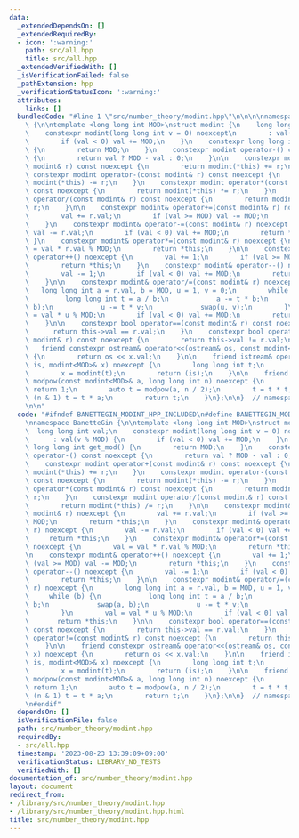 ```yaml
---
data:
  _extendedDependsOn: []
  _extendedRequiredBy:
  - icon: ':warning:'
    path: src/all.hpp
    title: src/all.hpp
  _extendedVerifiedWith: []
  _isVerificationFailed: false
  _pathExtension: hpp
  _verificationStatusIcon: ':warning:'
  attributes:
    links: []
  bundledCode: "#line 1 \"src/number_theory/modint.hpp\"\n\n\n\nnamespace BanetteGin\
    \ {\n\ntemplate <long long int MOD>\nstruct modint {\n    long long int val;\n\
    \    constexpr modint(long long int v = 0) noexcept\n        : val(v % MOD) {\n\
    \        if (val < 0) val += MOD;\n    }\n    constexpr long long int get_mod()\
    \ {\n        return MOD;\n    }\n    constexpr modint operator-() const noexcept\
    \ {\n        return val ? MOD - val : 0;\n    }\n\n    constexpr modint operator+(const\
    \ modint& r) const noexcept {\n        return modint(*this) += r;\n    }\n   \
    \ constexpr modint operator-(const modint& r) const noexcept {\n        return\
    \ modint(*this) -= r;\n    }\n    constexpr modint operator*(const modint& r)\
    \ const noexcept {\n        return modint(*this) *= r;\n    }\n    constexpr modint\
    \ operator/(const modint& r) const noexcept {\n        return modint(*this) /=\
    \ r;\n    }\n\n    constexpr modint& operator+=(const modint& r) noexcept {\n\
    \        val += r.val;\n        if (val >= MOD) val -= MOD;\n        return *this;\n\
    \    }\n    constexpr modint& operator-=(const modint& r) noexcept {\n       \
    \ val -= r.val;\n        if (val < 0) val += MOD;\n        return *this;\n   \
    \ }\n    constexpr modint& operator*=(const modint& r) noexcept {\n        val\
    \ = val * r.val % MOD;\n        return *this;\n    }\n\n    constexpr modint&\
    \ operator++() noexcept {\n        val += 1;\n        if (val >= MOD) val -= MOD;\n\
    \        return *this;\n    }\n    constexpr modint& operator--() noexcept {\n\
    \        val -= 1;\n        if (val < 0) val += MOD;\n        return *this;\n\
    \    }\n\n    constexpr modint& operator/=(const modint& r) noexcept {\n     \
    \   long long int a = r.val, b = MOD, u = 1, v = 0;\n        while (b) {\n   \
    \         long long int t = a / b;\n            a -= t * b;\n            swap(a,\
    \ b);\n            u -= t * v;\n            swap(u, v);\n        }\n        val\
    \ = val * u % MOD;\n        if (val < 0) val += MOD;\n        return *this;\n\
    \    }\n\n    constexpr bool operator==(const modint& r) const noexcept {\n  \
    \      return this->val == r.val;\n    }\n    constexpr bool operator!=(const\
    \ modint& r) const noexcept {\n        return this->val != r.val;\n    }\n\n \
    \   friend constexpr ostream& operator<<(ostream& os, const modint<MOD>& x) noexcept\
    \ {\n        return os << x.val;\n    }\n\n    friend istream& operator>>(istream&\
    \ is, modint<MOD>& x) noexcept {\n        long long int t;\n        is >> t;\n\
    \        x = modint(t);\n        return (is);\n    }\n\n    friend constexpr modint<MOD>\
    \ modpow(const modint<MOD>& a, long long int n) noexcept {\n        if (n == 0)\
    \ return 1;\n        auto t = modpow(a, n / 2);\n        t = t * t;\n        if\
    \ (n & 1) t = t * a;\n        return t;\n    }\n};\n\n}  // namespace BanetteGin\n\
    \n\n"
  code: "#ifndef BANETTEGIN_MODINT_HPP_INCLUDED\n#define BANETTEGIN_MODINT_HPP_INCLUDED\n\
    \nnamespace BanetteGin {\n\ntemplate <long long int MOD>\nstruct modint {\n  \
    \  long long int val;\n    constexpr modint(long long int v = 0) noexcept\n  \
    \      : val(v % MOD) {\n        if (val < 0) val += MOD;\n    }\n    constexpr\
    \ long long int get_mod() {\n        return MOD;\n    }\n    constexpr modint\
    \ operator-() const noexcept {\n        return val ? MOD - val : 0;\n    }\n\n\
    \    constexpr modint operator+(const modint& r) const noexcept {\n        return\
    \ modint(*this) += r;\n    }\n    constexpr modint operator-(const modint& r)\
    \ const noexcept {\n        return modint(*this) -= r;\n    }\n    constexpr modint\
    \ operator*(const modint& r) const noexcept {\n        return modint(*this) *=\
    \ r;\n    }\n    constexpr modint operator/(const modint& r) const noexcept {\n\
    \        return modint(*this) /= r;\n    }\n\n    constexpr modint& operator+=(const\
    \ modint& r) noexcept {\n        val += r.val;\n        if (val >= MOD) val -=\
    \ MOD;\n        return *this;\n    }\n    constexpr modint& operator-=(const modint&\
    \ r) noexcept {\n        val -= r.val;\n        if (val < 0) val += MOD;\n   \
    \     return *this;\n    }\n    constexpr modint& operator*=(const modint& r)\
    \ noexcept {\n        val = val * r.val % MOD;\n        return *this;\n    }\n\
    \n    constexpr modint& operator++() noexcept {\n        val += 1;\n        if\
    \ (val >= MOD) val -= MOD;\n        return *this;\n    }\n    constexpr modint&\
    \ operator--() noexcept {\n        val -= 1;\n        if (val < 0) val += MOD;\n\
    \        return *this;\n    }\n\n    constexpr modint& operator/=(const modint&\
    \ r) noexcept {\n        long long int a = r.val, b = MOD, u = 1, v = 0;\n   \
    \     while (b) {\n            long long int t = a / b;\n            a -= t *\
    \ b;\n            swap(a, b);\n            u -= t * v;\n            swap(u, v);\n\
    \        }\n        val = val * u % MOD;\n        if (val < 0) val += MOD;\n \
    \       return *this;\n    }\n\n    constexpr bool operator==(const modint& r)\
    \ const noexcept {\n        return this->val == r.val;\n    }\n    constexpr bool\
    \ operator!=(const modint& r) const noexcept {\n        return this->val != r.val;\n\
    \    }\n\n    friend constexpr ostream& operator<<(ostream& os, const modint<MOD>&\
    \ x) noexcept {\n        return os << x.val;\n    }\n\n    friend istream& operator>>(istream&\
    \ is, modint<MOD>& x) noexcept {\n        long long int t;\n        is >> t;\n\
    \        x = modint(t);\n        return (is);\n    }\n\n    friend constexpr modint<MOD>\
    \ modpow(const modint<MOD>& a, long long int n) noexcept {\n        if (n == 0)\
    \ return 1;\n        auto t = modpow(a, n / 2);\n        t = t * t;\n        if\
    \ (n & 1) t = t * a;\n        return t;\n    }\n};\n\n}  // namespace BanetteGin\n\
    \n#endif"
  dependsOn: []
  isVerificationFile: false
  path: src/number_theory/modint.hpp
  requiredBy:
  - src/all.hpp
  timestamp: '2023-08-23 13:39:09+09:00'
  verificationStatus: LIBRARY_NO_TESTS
  verifiedWith: []
documentation_of: src/number_theory/modint.hpp
layout: document
redirect_from:
- /library/src/number_theory/modint.hpp
- /library/src/number_theory/modint.hpp.html
title: src/number_theory/modint.hpp
---
```

